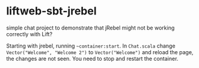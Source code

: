 liftweb-sbt-jrebel
==================

simple chat project to demonstrate that jRebel might not be working correctly with Lift?

Starting with jrebel, running ```~container:start```. In ```Chat.scala``` change 
```Vector("Welcome", "Welcome 2")``` to ```Vector("Welcome")```
and reload the page, the changes are not seen. You need to stop and restart the container.